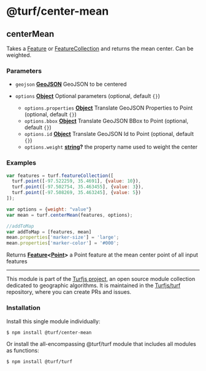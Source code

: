 # @turf/center-mean

<!-- Generated by documentation.js. Update this documentation by updating the source code. -->

## centerMean

Takes a [Feature][1] or [FeatureCollection][2] and returns the mean center. Can be weighted.

### Parameters

*   `geojson` **[GeoJSON][3]** GeoJSON to be centered
*   `options` **[Object][4]** Optional parameters (optional, default `{}`)

    *   `options.properties` **[Object][4]** Translate GeoJSON Properties to Point (optional, default `{}`)
    *   `options.bbox` **[Object][4]** Translate GeoJSON BBox to Point (optional, default `{}`)
    *   `options.id` **[Object][4]** Translate GeoJSON Id to Point (optional, default `{}`)
    *   `options.weight` **[string][5]?** the property name used to weight the center

### Examples

```javascript
var features = turf.featureCollection([
  turf.point([-97.522259, 35.4691], {value: 10}),
  turf.point([-97.502754, 35.463455], {value: 3}),
  turf.point([-97.508269, 35.463245], {value: 5})
]);

var options = {weight: "value"}
var mean = turf.centerMean(features, options);

//addToMap
var addToMap = [features, mean]
mean.properties['marker-size'] = 'large';
mean.properties['marker-color'] = '#000';
```

Returns **[Feature][6]<[Point][7]>** a Point feature at the mean center point of all input features

[1]: https://tools.ietf.org/html/rfc7946#section-3.2

[2]: https://tools.ietf.org/html/rfc7946#section-3.3

[3]: https://tools.ietf.org/html/rfc7946#section-3

[4]: https://developer.mozilla.org/docs/Web/JavaScript/Reference/Global_Objects/Object

[5]: https://developer.mozilla.org/docs/Web/JavaScript/Reference/Global_Objects/String

[6]: https://tools.ietf.org/html/rfc7946#section-3.2

[7]: https://tools.ietf.org/html/rfc7946#section-3.1.2

<!-- This file is automatically generated. Please don't edit it directly. If you find an error, edit the source file of the module in question (likely index.js or index.ts), and re-run "yarn docs" from the root of the turf project. -->

---

This module is part of the [Turfjs project](https://turfjs.org/), an open source module collection dedicated to geographic algorithms. It is maintained in the [Turfjs/turf](https://github.com/Turfjs/turf) repository, where you can create PRs and issues.

### Installation

Install this single module individually:

```sh
$ npm install @turf/center-mean
```

Or install the all-encompassing @turf/turf module that includes all modules as functions:

```sh
$ npm install @turf/turf
```
